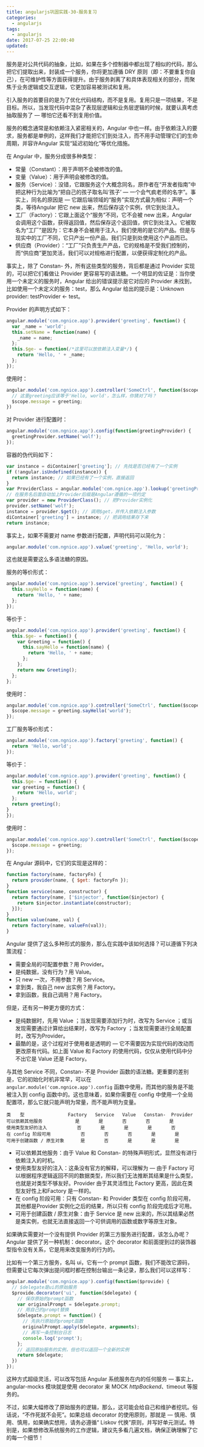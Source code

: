 ```yaml
---
title: angularjs巩固实践-30-服务复习
categories:
  - angularjs
tags:
  - angularjs
date: 2017-07-25 22:00:40
updated:
---
```


服务是对公共代码的抽象，比如，如果在多个控制器中都出现了相似的代码，那么把它们提取出来，封装成一个服务，你将更加遵循 DRY 原则（即：不要重复你自己），在可维护性等方面获得提升。由于服务剥离了和具体表现相关的部分，而聚焦于业务逻辑或交互逻辑，它更加容易被测试和复用。

引入服务的首要目的是为了优化代码结构，而不是复用。复用只是一项结果，不是目标。所以，当发现代码中混杂了表现层逻辑和业务层逻辑的时候，就要认真考虑抽取服务了 — 哪怕它还看不到复用价值。

服务的概念通常是和依赖注入紧密相关的，Angular 中也一样。由于依赖注入的要求，服务都是单例的，这样我们才能把它们到处注入，而不用手动管理它们的生命周期，并容许Angular 实现“延迟初始化”等优化措施。

在 Angular 中，服务分成很多种类型：
- 常量（Constant）：用于声明不会被修改的值。
- 变量（Value）：用于声明会被修改的值。
- 服务（Service）：没错，它跟服务这个大概念同名，原作者在“开发者指南”中把这种行为比喻为“把自己的孩子取名叫‘孩子’ — 一个会气疯老师的名字”。事实上，同名的原因是 — 它跟后端领域的“服务”实现方式最为相似：声明一个类，等待Angular 把它 new 出来，然后保存这个实例，供它到处注入。
- 工厂（Factory）：它跟上面这个“服务”不同，它不会被 new 出来，Angular 会调用这个函数，获得返回值，然后保存这个返回值，供它到处注入。它被取名为“工厂”是因为：它本身不会被用于注入，我们使用的是它的产品。但是与现实中的工厂不同，它只产出一份产品，我们只是到处使用这个产品而已。
- 供应商（Provider）：“工厂”只负责生产产品，它的规格是不受我们控制的，而“供应商”更加灵活，我们可以对规格进行配置，以便获得定制化的产品。

事实上，除了 Constan- 外，所有这些类型的服务，背后都是通过 Provider 实现的，可以把它们看做让 Provider 更容易写的语法糖。一个明显的佐证是：当你使用一个未定义的服务时，Angular 给出的错误提示是它对应的 Provider 未找到，比如使用一个未定义的服务：test，那么 Angular 给出的提示是：Unknown provider: testProvider <- test。

Provider 的声明方式如下：
```js
angular.module('com.ngnice.app').provider('greeting', function() {
  var _name = 'world';
  this.setName = function(name) {
    _name = name;
  };
  this.$ge- = function(/*这里可以放依赖注入变量*/) {
    return 'Hello, ' + _name;
  };
});
```
使用时：
```js
angular.module('com.ngnice.app').controller('SomeCtrl', function($scope, greeting) {
  // 这里greeting应该等于'Hello, world'，怎么样，你猜对了吗？
  $scope.message = greeting;
})
```
对 Provider 进行配置时：
```js
angular.module('com.ngnice.app').config(function(greetingProvider) {
  greetingProvider.setName('wolf');
});
```
容器的伪代码如下：
```js
var instance = diContainer['greeting']; // 先找是否已经有了一个实例
if (!angular.isUndefined(instance)) {
  return instance; // 如果已经有了一个实例，直接返回
}
var ProviderClass = angular.module('com.ngnice.app').lookup('greetingProvider');
// 在服务名后面自动加上Provider后缀是Angular遵循的一项约定
var provider = new ProviderClass(); // 把Provider实例化
provider.setName('wolf');
instance = provider.$get(); // 调用$get，并传入依赖注入参数
diContainer['greeting'] = instance; // 把调用结果存下来
return instance;
```
事实上，如果不需要对 name 参数进行配置，声明代码可以简化为：
```js
angular.module('com.ngnice.app').value('greeting', 'Hello, world');
```
这也就是需要这么多语法糖的原因。

服务的等价形式：
```js
angular.module('com.ngnice.app').service('greeting', function() {
  this.sayHello = function(name) {
    return 'Hello, ' + name;
  };
});
```
等价于：
```js
angular.module('com.ngnice.app').provider('greeting', function() {
  this.$ge- = function() {
    var Greeting = function() {
      this.sayHello = function(name) {
        return 'Hello, ' + name;
      };
    };
    return new Greeting();
  };
};
```
使用时：
```js
angular.module('com.ngnice.app').controller('SomeCtrl', function($scope, greeting) {
  $scope.message = greeting.sayHello('world');
});
```

工厂服务等价形式：
```js
angular.module('com.ngnice.app').factory('greeting', function() {
  return 'Hello, world';
});
```
等价于：
```js
angular.module('com.ngnice.app').provider('greeting', function() {
  this.$ge- = function() {
  var greeting = function() {
    return 'Hello, world';
  };
  return greeting();
}
});
```
使用时：
```js
angular.module('com.ngnice.app').controller('SomeCtrl', function($scope, greeting) {
  $scope.message = greeting;
});
```

在 Angular 源码中，它们的实现是这样的：
```js
function factory(name, factoryFn) { 
  return provider(name, { $get: factoryFn }); 
}
function service(name, constructor) {
  return factory(name, ['$injector', function($injector) {
    return $injector.instantiate(constructor);
  }]);
}
function value(name, val) { 
  return factory(name, valueFn(val)); 
}
```

Angular 提供了这么多种形式的服务，那么在实践中该如何选择？可以遵循下列决策流程：
- 需要全局的可配置参数？用 Provider。
- 是纯数据，没有行为？用 Value。
- 只 new 一次，不用参数？用 Service。
- 拿到类，我自己 new 出实例？用 Factory。
- 拿到函数，我自己调用？用 Factory。

但是，还有另一种更方便的方式：
- 是纯数据时，先用 Value ；当发现需要添加行为时，改写为 Service ；或当发现需要通过计算给出结果时，改写为 Factory ；当发现需要进行全局配置时，改写为Provider。
- 最酷的是，这个过程对于使用者是透明的 — 它不需要因为实现代码的改动而更改原有代码。如上面 Value 和 Factory 的使用代码，仅仅从使用代码中分不出它是 Value 还是 Factory。

与其他 Service 不同，Constan- 不是 Provider 函数的语法糖。更重要的差别是，它的初始化时机非常早，可以在 `angular.module('com.ngnice.app').config` 函数中使用，而其他的服务是不能被注入到 config 函数中的。这也意味着，如果你需要在 config 中使用一个全局配置项，那么它就只能声明为常量，而不能声明为变量。
```
类　　型                Factory   Service   Value   Constan-  Provider
可以依赖其他服务            是       是       否       否       是
使用类型友好的注入           否       是       是       是       否
在 config 阶段可用           否       否       否       是       是
可用于创建函数 / 原生对象      是       否       是       是       是
```
- 可以依赖其他服务：由于 Value 和 Constan- 的特殊声明形式，显然没有进行依赖注入的时机。
- 使用类型友好的注入：这条没有官方的解释，可以理解为 — 由于 Factory 可以根据程序逻辑返回不同的数据类型，所以我们无法推断其结果是什么类型，也就是对类型不够友好。Provider 由于其灵活性比 Factory 更高，因此在类型友好性上和Factory 是一样的。
- 在 config 阶段可用：只有 Constan- 和 Provider 类型在 config 阶段可用，其他都是Provider 实例化之后的结果，所以只有 config 阶段完成后才可用。
- 可用于创建函数 / 原生对象：由于 Service 是 new 出来的，所以其结果必然是类实例，也就无法直接返回一个可供调用的函数或数字等原生对象。

如果确实需要对一个没有提供 Provider 的第三方服务进行配置，该怎么办呢？Angular 提供了另一种机制：decorator。这个 decorator 和前面提到过的装饰器型指令没有关系，它是用来改变服务的行为的。

比如有一个第三方服务，名叫 ui，它有一个 prompt 函数，我们不能改它源码，但需要让它每次弹出提问框时都在控制台输出一条记录，那么我们可以这样写：
```js
angular.module('com.ngnice.app').config(function($provide) {
  // $delegate是ui的原始服务
  $provide.decorator('ui', function($delegate) {
    // 保存原始的prompt函数
    var originalPrompt = $delegate.prompt;
    // 用自己的prompt替换
    $delegate.prompt = function() {
      // 先执行原始的prompt函数
      originalPrompt.apply($delegate, arguments);
      // 再写一条控制台日志
      console.log('prompt');
    };
    // 返回原始服务的实例，但也可以返回一个全新的实例
    return $delegate;
  })
});
```
这种方式超级灵活，可以改写包括 Angular 系统服务在内的任何服务 — 事实上，angular-mocks 模块就是使用 decorator 来 MOCK $httpBackend、$timeout 等服务的。

不过，如果大幅修改了原始服务的逻辑，那么，这可能会给自己和维护者挖坑。俗话说，“不作死就不会死”。如果总结 decorator 的使用原则，那就是 — 慎用、慎用、慎用，如果确实想用，请务必遵循“ Liskov 代换”原则，并写好单元测试。特别是，如果想修改系统服务的工作逻辑，建议先多看几遍文档，确保正确理解了它的每一个细节！